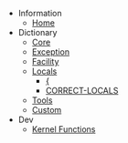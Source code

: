 - Information
	- [Home](/)
- Dictionary
	- [Core](/core/)
	- [Exception](/exception/)
	- [Facility](/facility/)
	- [Locals](/locals/)
		- [\{](/locals/lbrace.md)
		- [CORRECT-LOCALS](/locals/correct_locals.md)
	- [Tools](/tools/)
	- [Custom](/custom/)
- Dev
	- [Kernel Functions](/kernel/)